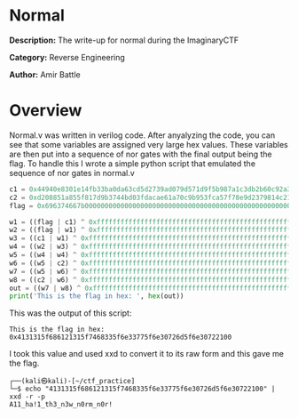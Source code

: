# Normal
**Description:** The write-up for normal during the ImaginaryCTF

**Category:** Reverse Engineering

**Author:** Amir Battle
# Overview
Normal.v was written in verilog code. After anyalyzing the code, you can see that some variables are assigned very large hex values. These variables are then put into a sequence of nor gates with the final output being the flag. To handle this I wrote a simple python script that emulated the sequence of nor gates in normal.v 

```python
c1 = 0x44940e8301e14fb33ba0da63cd5d2739ad079d571d9f5b987a1c3db2b60c92a3
c2 = 0xd208851a855f817d9b3744bd03fdacae61a70c9b953fca57f78e9d2379814c21
flag = 0x696374667b00000000000000000000000000000000000000000000000000007d

w1 = ((flag | c1) ^ 0xffffffffffffffffffffffffffffffffffffffffffffffffffffffffffffffff)
w2 = ((flag | w1) ^ 0xffffffffffffffffffffffffffffffffffffffffffffffffffffffffffffffff)
w3 = ((c1 | w1) ^ 0xffffffffffffffffffffffffffffffffffffffffffffffffffffffffffffffff)
w4 = ((w2 | w3) ^ 0xffffffffffffffffffffffffffffffffffffffffffffffffffffffffffffffff)
w5 = ((w4 | w4) ^ 0xffffffffffffffffffffffffffffffffffffffffffffffffffffffffffffffff)
w6 = ((w5 | c2) ^ 0xffffffffffffffffffffffffffffffffffffffffffffffffffffffffffffffff)
w7 = ((w5 | w6) ^ 0xffffffffffffffffffffffffffffffffffffffffffffffffffffffffffffffff)
w8 = ((c2 | w6) ^ 0xffffffffffffffffffffffffffffffffffffffffffffffffffffffffffffffff)
out = ((w7 | w8) ^ 0xffffffffffffffffffffffffffffffffffffffffffffffffffffffffffffffff)
print('This is the flag in hex: ', hex(out))
```

This was the output of this script:

```
This is the flag in hex:  0x4131315f686121315f7468335f6e33775f6e30726d5f6e30722100
```

 I took this value and used xxd to convert it to its raw form and this gave me the flag.
 ```
 ┌──(kali㉿kali)-[~/ctf_practice]
└─$ echo "4131315f686121315f7468335f6e33775f6e30726d5f6e30722100" | xxd -r -p
A11_ha!1_th3_n3w_n0rm_n0r!
```